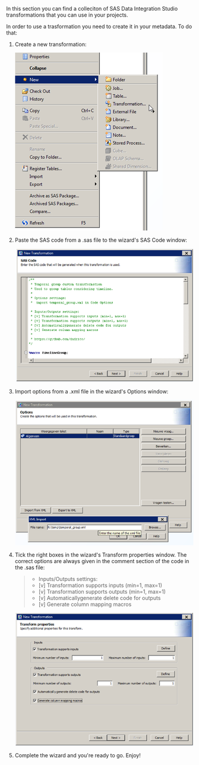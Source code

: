 In this section you can find a colleciton of SAS Data Integration Studio transformations that you can use in your projects.

In order to use a trasformation you need to create it in your metadata. To do that:

1. Create a new transformation:
   
   ![image](.images/data_integration_studio1.png)

2. Paste the SAS code from a .sas file to the wizard's SAS Code window:

   ![image](.images/data_integration_studio2.png)

3. Import options from a .xml file in the wizard's Options window:

   ![image](.images/data_integration_studio3.png)

4. Tick the right boxes in the wizard's Transform properties window. The correct options are always given in the comment section of the code in the .sas file:

   > * Inputs/Outputs settings:
   > * [v] Transformation supports inputs (min=1, max=1)
   > * [v] Transformation supports outputs (min=1, max=1)
   > * [v] Automaticallygenerate delete code for outputs
   > * [v] Generate column mapping macros
   
   ![image](.images/data_integration_studio4.png)

5. Complete the wizard and you're ready to go. Enjoy!
